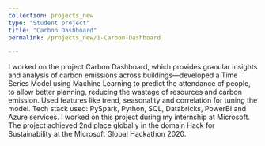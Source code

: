 ```yaml
---
collection: projects_new
type: "Student project"
title: "Carbon Dashboard"
permalink: /projects_new/1-Carbon-Dashboard

---
```

I worked on the project Carbon Dashboard, which provides granular insights and analysis of carbon emissions across buildings—developed a Time Series Model using Machine Learning to predict the attendance of people, to allow better planning, reducing the wastage of resources and carbon emission. Used features like trend, seasonality and correlation for tuning the model. Tech stack used: PySpark, Python, SQL, Databricks, PowerBI and Azure services. I worked on this project during my internship at Microsoft. The project achieved 2nd place globally in the domain Hack for Sustainability at the Microsoft Global Hackathon 2020.

